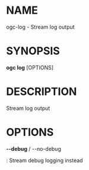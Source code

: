 # NAME

ogc-log - Stream log output

# SYNOPSIS

**ogc log** \[OPTIONS\]

# DESCRIPTION

Stream log output

# OPTIONS

**\--debug** / \--no-debug

:   Stream debug logging instead
